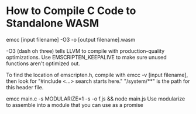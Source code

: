 # How to Compile C Code to Standalone WASM
emcc [input filename] -O3 -o [output filename].wasm

-O3 (dash oh three) tells LLVM to compile with production-quality optimizations. Use EMSCRIPTEN_KEEPALIVE to make sure unused functions aren't optimized out.

To find the location of emscripten.h, compile with emcc -v [input filename], then look for "#include <...> search starts here." "<some root>/system/**" is the path for this header file. 

emcc main.c -s MODULARIZE=1 -s -o f.js && node main.js
Use modularize to assemble into a module that you can use as a promise